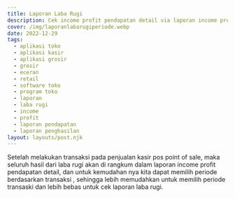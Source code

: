 ```yaml
---
title: Laporan Laba Rugi
description: Cek income profit pendapatan detail via laporan income profit laba rugi.
cover: /img/laporanlabarugiperiode.webp
date: 2022-12-29
tags:
  - aplikasi toko
  - aplikasi kasir
  - aplikasi grosir
  - grosir
  - eceran
  - retail
  - software toko
  - program toko
  - laporan
  - laba rugi
  - income
  - profit
  - laporan pendapatan
  - laporan penghasilan
layout: layouts/post.njk
---
```


Setelah melakukan transaksi pada penjualan kasir pos point of sale, maka seluruh hasil dari laba rugi akan di rangkum dalam laporan income profit pendapatan detail, dan untuk kemudahan nya kita dapat memilih periode berdasarkan transaksi , sehingga lebih memudahkan untuk memilih periode transaski dan lebih bebas untuk cek laporan laba rugi.
